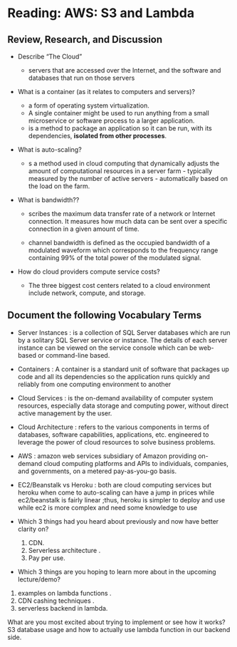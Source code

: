 # Reading:  AWS: S3 and Lambda

## Review, Research, and Discussion

* Describe “The Cloud”
  * servers that are accessed over the Internet, and the software and databases that run on those servers

* What is a container (as it relates to computers and servers)?
  * a form of operating system virtualization.
  * A single container might be used to run anything from a small microservice or software process to a larger application.  
  * is a method to package an application so it can be run, with its dependencies, **isolated from other processes**.

* What is auto-scaling?
  * s a method used in cloud computing that dynamically adjusts the amount of computational resources in a server farm - typically measured by the number of active servers - automatically based on the load on the farm.

* What is bandwidth??
  * scribes the maximum data transfer rate of a network or Internet connection. It measures how much data can be sent over a specific connection in a given amount of time.

  * channel bandwidth  is  defined as the occupied bandwidth of a modulated waveform which corresponds to the frequency range containing 99% of the total power of the modulated signal.

* How do cloud providers compute service costs?
  * The three biggest cost centers related to a cloud environment include network, compute, and storage.
  
## Document the following Vocabulary Terms

* Server Instances :  is a collection of SQL Server databases which are run by a solitary SQL Server service or instance. The details of each server instance can be viewed on the service console which can be web-based or command-line based.
* Containers : A container is a standard unit of software that packages up code and all its dependencies so the application runs quickly and reliably from one computing environment to another
* Cloud Services : is the on-demand availability of computer system resources, especially data storage and computing power, without direct active management by the user.
* Cloud Architecture :  refers to the various components in terms of databases, software capabilities, applications, etc. engineered to leverage the power of cloud resources to solve business problems.
* AWS : amazon web services subsidiary of Amazon providing on-demand cloud computing platforms and APIs to individuals, companies, and governments, on a metered pay-as-you-go basis.
* EC2/Beanstalk vs Heroku : both are cloud computing services but heroku when come to auto-scaling can have a jump in prices while ec2/beanstalk is fairly linear ;thus, heroku is simpler to deploy and use while ec2 is more complex and need some knowledge to use

* Which 3 things had you heard about previously and now have better clarity on?

   1. CDN.
   2. Serverless architecture .
   3. Pay per use.  
* Which 3 things are you hoping to learn more about in the upcoming lecture/demo?

1. examples on lambda functions  .
2. CDN cashing techniques .
3. serverless backend in lambda.

What are you most excited about trying to implement or see how it works? S3 database usage and how to actually use lambda function in our backend side. 
  